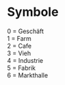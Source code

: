 # Symbole  
0 = Geschäft    
1 = Farm   
2 = Cafe  
3 = Vieh  
4 = Industrie  
5 = Fabrik  
6 = Markthalle
